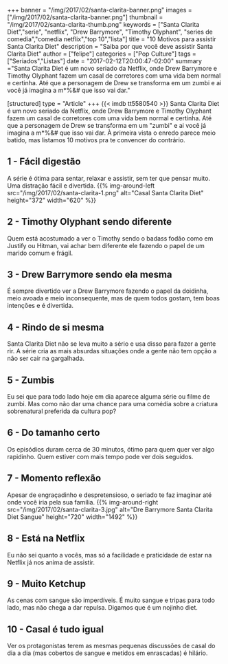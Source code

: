 +++
banner = "/img/2017/02/santa-clarita-banner.png"
images = ["/img/2017/02/santa-clarita-banner.png"]
thumbnail = "/img/2017/02/santa-clarita-thumb.png"
keywords = ["Santa Clarita Diet","serie", "netflix", "Drew Barrymore", "Timothy Olyphant", "series de comedia","comedia netflix","top 10","lista"]
title = "10 Motivos para assistir Santa Clarita Diet"
description = "Saiba por que você deve assistir Santa Clarita Diet"
author = ["felipe"]
categories = ["Pop Culture"]
tags = ["Seriados","Listas"]
date = "2017-02-12T20:00:47-02:00"
summary ="Santa Clarita Diet é um novo seriado da Netflix, onde Drew Barrymore e Timothy Olyphant fazem um casal de corretores com uma vida bem normal e certinha. Até que a personagem de Drew se transforma em um zumbi e ai você já imagina a m*%&# que isso vai dar."

[structured]
type = "Article"
+++
{{< imdb tt5580540 >}}
Santa Clarita Diet é um novo seriado da Netflix, onde Drew Barrymore e Timothy Olyphant fazem um casal de corretores com uma vida bem normal e certinha. Até que a personagem de Drew se transforma em um "zumbi" e ai você já imagina a m*%&# que isso vai dar. À primeira vista o enredo parece meio batido, mas listamos 10 motivos pra te convencer do contrário.

## 1 - Fácil digestão
A série é ótima para sentar, relaxar e assistir, sem ter que pensar muito. Uma distração fácil e divertida.
{{% img-around-left src="/img/2017/02/santa-clarita-1.png" alt="Casal Santa Clarita Diet" height="372" width="620" %}}
## 2 - Timothy Olyphant sendo diferente
Quem está acostumado a ver o Timothy sendo o badass fodão como em Justify ou Hitman, vai achar bem diferente ele fazendo o papel de um marido comum e frágil.
## 3 - Drew Barrymore sendo ela mesma
É sempre divertido ver a Drew Barrymore fazendo o papel da doidinha, meio avoada e meio inconsequente, mas de quem todos gostam, tem boas intenções e é divertida.
## 4 - Rindo de si mesma
Santa Clarita Diet não se leva muito a sério e usa disso para fazer a gente rir. A série cria as mais absurdas situações onde a gente não tem opção a não ser cair na gargalhada.
## 5 - Zumbis
Eu sei que para todo lado hoje em dia aparece alguma série ou filme de zumbi. Mas como não dar uma chance para uma comédia sobre a criatura sobrenatural preferida da cultura pop?
## 6 - Do tamanho certo
Os episódios duram cerca de 30 minutos, ótimo para quem quer ver algo rapidinho. Quem estiver com mais tempo pode ver dois seguidos.
## 7 - Momento reflexão
Apesar de engraçadinho e despretensioso, o seriado te faz imaginar até onde você iria pela sua família.
{{% img-around-right src="/img/2017/02/santa-clarita-3.jpg" alt="Dre Barrymore Santa Clarita Diet Sangue" height="720" width="1492" %}}
## 8 - Está na Netflix
Eu não sei quanto a vocês, mas só a facilidade e praticidade de estar na Netflix já nos anima de assistir.
## 9 - Muito Ketchup
As cenas com sangue são imperdíveis. É muito sangue e tripas para todo lado, mas não chega a dar repulsa. Digamos que é um nojinho diet.
## 10 - Casal é tudo igual
Ver os protagonistas terem as mesmas pequenas discussões de casal do dia a dia (mas cobertos de sangue e metidos em enrascadas) é hilário.
